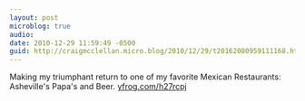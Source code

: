 ```yaml
---
layout: post
microblog: true
audio: 
date: 2010-12-29 11:59:49 -0500
guid: http://craigmcclellan.micro.blog/2010/12/29/t20162080959111168.html
---
```

Making my triumphant return to one of my favorite Mexican Restaurants: Asheville's Papa's and Beer.  [yfrog.com/h27rcpj](http://yfrog.com/h27rcpj)
